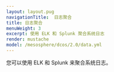 ```yaml
---
layout: layout.pug
navigationTitle:  日志聚合
title: 日志聚合
menuWeight: 3
excerpt: 使用 ELK 和 Splunk 聚合系统日志
render: mustache
model: /mesosphere/dcos/2.0/data.yml
---
```



您可以使用 ELK 和 Splunk 来聚合系统日志。
